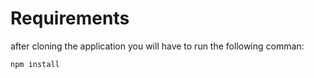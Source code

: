 # Requirements
after cloning the application you will have to run the following comman:

`npm install`
